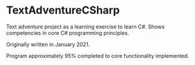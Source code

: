 # TextAdventureCSharp

Text adventure project as a learning exercise to learn C#. Shows competencies in core C# programming principles.

Originally written in January 2021.

Program approximately 95% completed to core functionality implemented.
